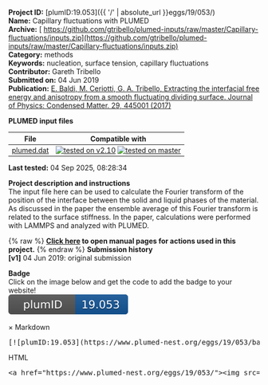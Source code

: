 **Project ID:** [plumID:19.053]({{ '/' | absolute_url }}eggs/19/053/)  
**Name:**  Capillary fluctuations with PLUMED  
**Archive:** [ https://github.com/gtribello/plumed-inputs/raw/master/Capillary-fluctuations/inputs.zip](https://github.com/gtribello/plumed-inputs/raw/master/Capillary-fluctuations/inputs.zip)  
**Category:**  methods  
**Keywords:**  nucleation, surface tension, capillary fluctuations  
**Contributor:**  Gareth Tribello  
**Submitted on:** 04 Jun 2019  
**Publication:** [E. Baldi, M. Ceriotti, G. A. Tribello, Extracting the interfacial free energy and anisotropy from a smooth fluctuating dividing surface. Journal of Physics: Condensed Matter. 29, 445001 (2017)](http://dx.doi.org/10.1088/1361-648X/aa893d)  
  
**PLUMED input files**  
  
| File     | Compatible with |  
|:--------:|:--------:|  
| [plumed.dat](./data/plumed.dat.md) |  [![tested on v2.10](https://img.shields.io/badge/v2.10-passing-green.svg)](data/plumed.dat.plumed.stderr) [![tested on master](https://img.shields.io/badge/master-passing-green.svg)](data/plumed.dat.plumed_master.stderr) |  
  
**Last tested:**  04 Sep 2025, 08:28:34
  
**Project description and instructions**  
The input file here can be used to calculate the Fourier transform of the position of the interface between the solid and liquid phases of the material.  As discussed in the paper the ensemble average of this Fourier transform is related to the surface stiffness.   In the paper, calculations were performed  with LAMMPS and analyzed with PLUMED. 

  
{% raw %}
<b><a href="https://www.plumed.org/doc-master/user-doc/html/actionlist/?actions=FCCUBIC,MULTICOLVARDENS,GROUP,MORE_THAN,CENTER,FIND_CONTOUR_SURFACE,FOURIER_TRANSFORM,UNITS,DUMPGRID" target="_blank">Click here</a> to open manual pages for actions used in this project.</b>
{% endraw %}
**Submission history**  
**[v1]** 04 Jun 2019: original submission  
  
**Badge**  
Click on the image below and get the code to add the badge to your website!  
<img src="./badge.svg" alt="plumeDnest:19.053" id="myBtn" class="badge">
<div id="myModal" class="modal">
  <div class="modal-content">
    <span class="close">&times;</span>
    Markdown<pre>[![plumID:19.053](https://www.plumed-nest.org/eggs/19/053/badge.svg)](https://www.plumed-nest.org/eggs/19/053/)</pre>
    HTML<pre>&lt;a href="https://www.plumed-nest.org/eggs/19/053/"&gt;&lt;img src="https://www.plumed-nest.org/eggs/19/053/badge.svg" alt="plumID:19.053"&gt;&lt;/a&gt;</pre>
  </div>
</div>
